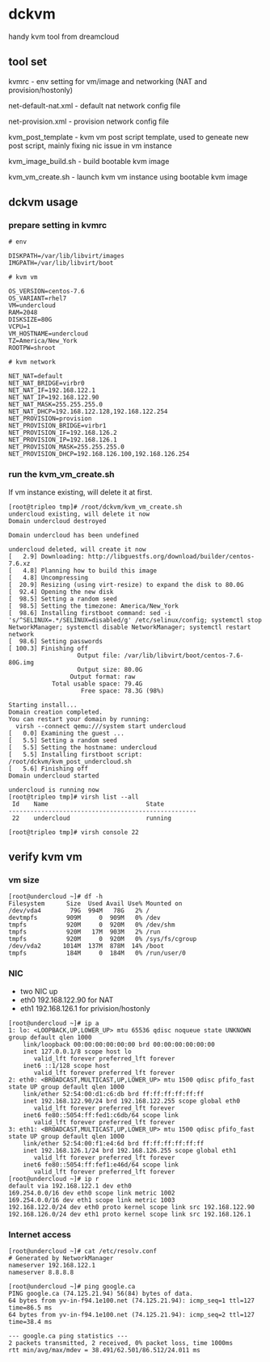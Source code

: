 # dckvm
handy kvm tool from dreamcloud

## tool set
kvmrc - env setting for vm/image and networking (NAT and provision/hostonly)

net-default-nat.xml - default nat network config file

net-provision.xml - provision network config file

kvm_post_template - kvm vm post script template, used to geneate new post script, mainly fixing nic issue in vm instance

kvm_image_build.sh - build bootable kvm image

kvm_vm_create.sh - launch kvm vm instance using bootable kvm image

## dckvm usage 

### prepare setting in kvmrc

```
# env

DISKPATH=/var/lib/libvirt/images
IMGPATH=/var/lib/libvirt/boot

# kvm vm

OS_VERSION=centos-7.6
OS_VARIANT=rhel7
VM=undercloud
RAM=2048
DISKSIZE=80G
VCPU=1
VM_HOSTNAME=undercloud
TZ=America/New_York
ROOTPW=shroot

# kvm network

NET_NAT=default
NET_NAT_BRIDGE=virbr0
NET_NAT_IF=192.168.122.1
NET_NAT_IP=192.168.122.90
NET_NAT_MASK=255.255.255.0
NET_NAT_DHCP=192.168.122.128,192.168.122.254
NET_PROVISION=provision
NET_PROVISION_BRIDGE=virbr1
NET_PROVISION_IF=192.168.126.2
NET_PROVISION_IP=192.168.126.1
NET_PROVISION_MASK=255.255.255.0
NET_PROVISION_DHCP=192.168.126.100,192.168.126.254
```

### run the kvm_vm_create.sh 

If vm instance existing, will delete it at first.

```
[root@tripleo tmp]# /root/dckvm/kvm_vm_create.sh
undercloud existing, will delete it now
Domain undercloud destroyed

Domain undercloud has been undefined

undercloud deleted, will create it now
[   2.9] Downloading: http://libguestfs.org/download/builder/centos-7.6.xz
[   4.8] Planning how to build this image
[   4.8] Uncompressing
[  20.9] Resizing (using virt-resize) to expand the disk to 80.0G
[  92.4] Opening the new disk
[  98.5] Setting a random seed
[  98.5] Setting the timezone: America/New_York
[  98.6] Installing firstboot command: sed -i 's/^SELINUX=.*/SELINUX=disabled/g' /etc/selinux/config; systemctl stop NetworkManager; systemctl disable NetworkManager; systemctl restart network
[  98.6] Setting passwords
[ 100.3] Finishing off
                   Output file: /var/lib/libvirt/boot/centos-7.6-80G.img
                   Output size: 80.0G
                 Output format: raw
            Total usable space: 79.4G
                    Free space: 78.3G (98%)

Starting install...
Domain creation completed.
You can restart your domain by running:
  virsh --connect qemu:///system start undercloud
[   0.0] Examining the guest ...
[   5.5] Setting a random seed
[   5.5] Setting the hostname: undercloud
[   5.5] Installing firstboot script: /root/dckvm/kvm_post_undercloud.sh
[   5.6] Finishing off
Domain undercloud started

undercloud is running now
[root@tripleo tmp]# virsh list --all
 Id    Name                           State
----------------------------------------------------
 22    undercloud                     running

[root@tripleo tmp]# virsh console 22

```

## verify kvm vm 
### vm size 
```
[root@undercloud ~]# df -h
Filesystem      Size  Used Avail Use% Mounted on
/dev/vda4        79G  994M   78G   2% /
devtmpfs        909M     0  909M   0% /dev
tmpfs           920M     0  920M   0% /dev/shm
tmpfs           920M   17M  903M   2% /run
tmpfs           920M     0  920M   0% /sys/fs/cgroup
/dev/vda2      1014M  137M  878M  14% /boot
tmpfs           184M     0  184M   0% /run/user/0
```
### NIC 
- two NIC up
- eth0 192.168.122.90 for NAT 
- eth1 192.168.126.1 for privision/hostonly 
```
[root@undercloud ~]# ip a
1: lo: <LOOPBACK,UP,LOWER_UP> mtu 65536 qdisc noqueue state UNKNOWN group default qlen 1000
    link/loopback 00:00:00:00:00:00 brd 00:00:00:00:00:00
    inet 127.0.0.1/8 scope host lo
       valid_lft forever preferred_lft forever
    inet6 ::1/128 scope host
       valid_lft forever preferred_lft forever
2: eth0: <BROADCAST,MULTICAST,UP,LOWER_UP> mtu 1500 qdisc pfifo_fast state UP group default qlen 1000
    link/ether 52:54:00:d1:c6:db brd ff:ff:ff:ff:ff:ff
    inet 192.168.122.90/24 brd 192.168.122.255 scope global eth0
       valid_lft forever preferred_lft forever
    inet6 fe80::5054:ff:fed1:c6db/64 scope link
       valid_lft forever preferred_lft forever
3: eth1: <BROADCAST,MULTICAST,UP,LOWER_UP> mtu 1500 qdisc pfifo_fast state UP group default qlen 1000
    link/ether 52:54:00:f1:e4:6d brd ff:ff:ff:ff:ff:ff
    inet 192.168.126.1/24 brd 192.168.126.255 scope global eth1
       valid_lft forever preferred_lft forever
    inet6 fe80::5054:ff:fef1:e46d/64 scope link
       valid_lft forever preferred_lft forever
[root@undercloud ~]# ip r
default via 192.168.122.1 dev eth0
169.254.0.0/16 dev eth0 scope link metric 1002
169.254.0.0/16 dev eth1 scope link metric 1003
192.168.122.0/24 dev eth0 proto kernel scope link src 192.168.122.90
192.168.126.0/24 dev eth1 proto kernel scope link src 192.168.126.1
```
### Internet access

```
[root@undercloud ~]# cat /etc/resolv.conf
# Generated by NetworkManager
nameserver 192.168.122.1
nameserver 8.8.8.8

[root@undercloud ~]# ping google.ca
PING google.ca (74.125.21.94) 56(84) bytes of data.
64 bytes from yv-in-f94.1e100.net (74.125.21.94): icmp_seq=1 ttl=127 time=86.5 ms
64 bytes from yv-in-f94.1e100.net (74.125.21.94): icmp_seq=2 ttl=127 time=38.4 ms

--- google.ca ping statistics ---
2 packets transmitted, 2 received, 0% packet loss, time 1000ms
rtt min/avg/max/mdev = 38.491/62.501/86.512/24.011 ms
```
